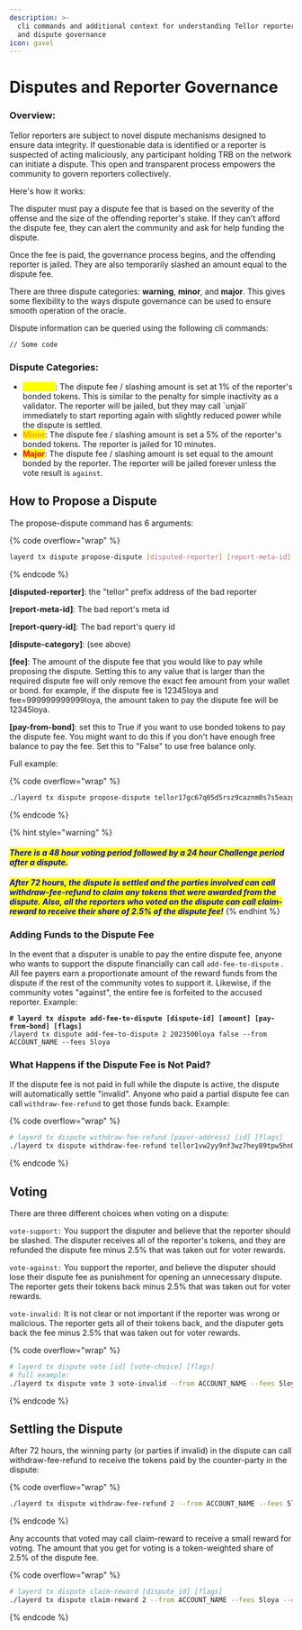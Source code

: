 ```yaml
---
description: >-
  cli commands and additional context for understanding Tellor reporter slashing
  and dispute governance
icon: gavel
---
```


# Disputes and Reporter Governance

### Overview:

Tellor reporters are subject to novel dispute mechanisms designed to ensure data integrity. If questionable data is identified or a reporter is suspected of acting maliciously, any participant holding TRB on the network can initiate a dispute. This open and transparent process empowers the community to govern reporters collectively.&#x20;

Here's how it works:

The disputer must pay a dispute fee that is based on the severity of the offense and the size of the offending reporter's stake. If they can't afford the dispute fee, they can alert the community and ask for help funding the dispute.

Once the fee is paid, the governance process begins, and the offending reporter is jailed. They are also temporarily slashed an amount equal to the dispute fee.

There are three dispute categories: **warning**, **minor**, and **major**. This gives some flexibility to the ways dispute governance can be used to ensure smooth operation of the oracle.

Dispute information can be queried using the following cli commands:

```
// Some code
```

### Dispute Categories:

* <mark style="color:yellow;">**Warning**</mark>: The dispute fee / slashing amount is set at 1% of the reporter's bonded tokens. This is similar to the penalty for simple inactivity as a validator. The reporter will be jailed, but they may call \`unjail\` immediately to start reporting again with slightly reduced power while the dispute is settled.
* <mark style="color:orange;">**Minor**</mark>:  The dispute fee / slashing amount is set a 5% of the reporter's bonded tokens. The reporter is jailed for 10 minutes.&#x20;
* <mark style="color:red;">**Major**</mark>: The dispute fee / slashing amount is set equal to the amount bonded by the reporter. The reporter will be jailed forever unless the vote result is `against`.

## How to Propose a Dispute

The propose-dispute command has 6 arguments:

{% code overflow="wrap" %}
```sh
layerd tx dispute propose-dispute [disputed-reporter] [report-meta-id] [report-query-id] [dispute-category] [fee] [pay-from-bond] [flags]
```
{% endcode %}

**\[disputed-reporter]**: the "tellor" prefix address of the bad reporter

**\[report-meta-id]**: The bad report's meta id

**\[report-query-id]**: The bad report's query id

**\[dispute-category]**: (see above)

**\[fee]**: The amount of the dispute fee that you would like to pay while proposing the dispute. Setting this to any value that is larger than the required dispute fee will only remove the exact fee amount from your wallet or bond. for example, if the dispute fee is 12345loya and fee=999999999999loya, the amount taken to pay the dispute fee will be 12345loya.

**\[pay-from-bond]**: set this to True if you want to use bonded tokens to pay the dispute fee. You might want to do this if you don't have enough free balance to pay the fee. Set this to "False" to use free balance only.

Full example:

{% code overflow="wrap" %}
```sh
./layerd tx dispute propose-dispute tellor17gc67q05d5rsz9caznm0s7s5eazg2e3fkk8e 109136 0x0d12ad49193163bbbeff4e6db8294ced23ff8605359fd66799d4e25a3a0e3a warning 555555000000loya false --from ACCOUNT_NAME --gas 500000 --fees 15loya  --chain-id layertest-4 --yes
```
{% endcode %}

{% hint style="warning" %}
#### _<mark style="color:blue;">There is a 48 hour voting period followed by a 24 hour Challenge period after a dispute.</mark>_

_<mark style="color:blue;">**After 72 hours, the dispute is settled and the parties involved can call withdraw-fee-refund to claim any tokens that were awarded from the dispute. Also, all the reporters who voted on the dispute can call claim-reward to receive their share of 2.5% of the dispute fee!**</mark>_&#x20;
{% endhint %}

### Adding Funds to the Dispute Fee

In the event that a disputer is unable to pay the entire dispute fee, anyone who wants to support the dispute financially can call `add-fee-to-dispute` . All fee payers earn a proportionate amount of the reward funds from the dispute if the rest of the community votes to support it. Likewise, if the community votes "against", the entire fee is forfeited to the accused reporter. Example:

<pre class="language-sh" data-overflow="wrap"><code class="lang-sh"><strong># layerd tx dispute add-fee-to-dispute [dispute-id] [amount] [pay-from-bond] [flags]
</strong>/layerd tx dispute add-fee-to-dispute 2 2023500loya false --from ACCOUNT_NAME --fees 5loya
</code></pre>

### What Happens if the Dispute Fee is Not Paid?

If the dispute fee is not paid in full while the dispute is active, the dispute will automatically settle "invalid". Anyone who paid a partial dispute fee can call `withdraw-fee-refund` to get those funds back. Example:

{% code overflow="wrap" %}
```sh
# layerd tx dispute withdraw-fee-refund [payer-address] [id] [flags]
./layerd tx dispute withdraw-fee-refund tellor1vw2yy9nf3wz7hey89tpw5hn0yr3hkrzt889x47 3 --from cypher --fees 5loya --chain-id layertest-4 --yes
```
{% endcode %}

## Voting

There are three different choices when voting on a dispute:

`vote-support:`  You support the disputer and believe that the reporter should be slashed. The disputer receives all of the reporter's tokens, and they are refunded the dispute fee minus 2.5% that was taken out for voter rewards.

`vote-against:` You support the reporter, and believe the disputer should lose their dispute fee as punishment for opening an unnecessary dispute. The reporter gets their tokens back minus 2.5% that was taken out for voter rewards.&#x20;

`vote-invalid:` It is not clear or not important if the reporter was wrong or malicious. The reporter gets all of their tokens back, and the disputer gets back the fee minus 2.5% that was taken out for voter rewards.

{% code overflow="wrap" %}
```sh
# layerd tx dispute vote [id] [vote-choice] [flags]
# full example:
./layerd tx dispute vote 3 vote-invalid --from ACCOUNT_NAME --fees 5loya --chain-id layertest-4
```
{% endcode %}

## Settling the Dispute

After 72 hours, the winning party (or parties if invalid) in the dispute can call withdraw-fee-refund to receive the tokens paid by the counter-party in the dispute:

{% code overflow="wrap" %}
```sh
./layerd tx dispute withdraw-fee-refund 2 --from ACCOUNT_NAME --fees 5loya --chain-id layertest-4
```
{% endcode %}

Any accounts that voted may call claim-reward to receive a small reward for voting. The amount that you get for voting is a token-weighted share of 2.5% of the dispute fee.

{% code overflow="wrap" %}
```sh
# layerd tx dispute claim-reward [dispute_id] [flags]
./layerd tx dispute claim-reward 2 --from ACCOUNT_NAME --fees 5loya --chain-id layertest-4
```
{% endcode %}
